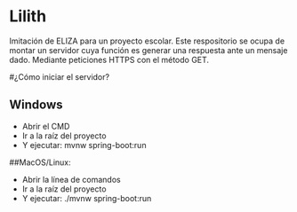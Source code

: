 # Lilith
Imitación de ELIZA para un proyecto escolar. 
Este respositorio se ocupa de montar un servidor cuya función es generar una respuesta ante un mensaje dado.
Mediante peticiones HTTPS con el método GET.

#¿Cómo iniciar el servidor?
## Windows
* Abrir el CMD
* Ir a la raíz del proyecto
* Y ejecutar: mvnw spring-boot:run

##MacOS/Linux:
* Abrir la línea de comandos
* Ir a la raíz del proyecto
* Y ejecutar: ./mvnw spring-boot:run
